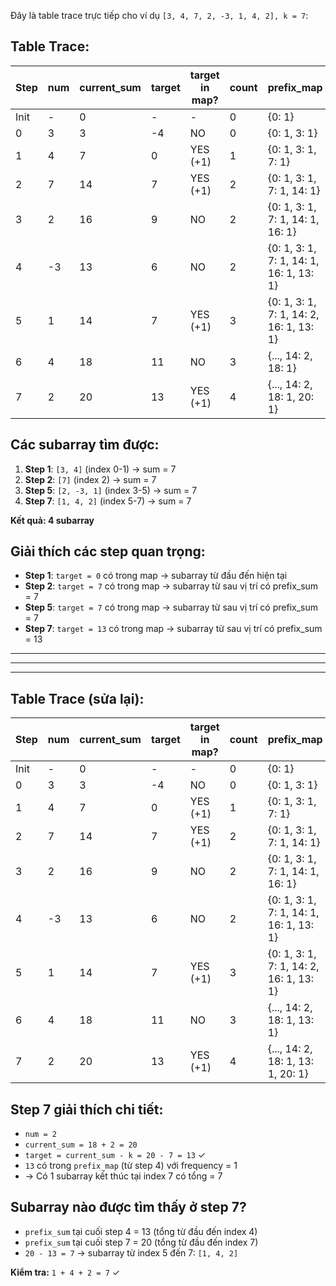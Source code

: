 Đây là table trace trực tiếp cho ví dụ `[3, 4, 7, 2, -3, 1, 4, 2], k = 7`:

## Table Trace:

| Step | num | current_sum | target | target in map? | count | prefix_map                              |
| ---- | --- | ----------- | ------ | -------------- | ----- | --------------------------------------- |
| Init | -   | 0           | -      | -              | 0     | {0: 1}                                  |
| 0    | 3   | 3           | -4     | NO             | 0     | {0: 1, 3: 1}                            |
| 1    | 4   | 7           | 0      | YES (+1)       | 1     | {0: 1, 3: 1, 7: 1}                      |
| 2    | 7   | 14          | 7      | YES (+1)       | 2     | {0: 1, 3: 1, 7: 1, 14: 1}               |
| 3    | 2   | 16          | 9      | NO             | 2     | {0: 1, 3: 1, 7: 1, 14: 1, 16: 1}        |
| 4    | -3  | 13          | 6      | NO             | 2     | {0: 1, 3: 1, 7: 1, 14: 1, 16: 1, 13: 1} |
| 5    | 1   | 14          | 7      | YES (+1)       | 3     | {0: 1, 3: 1, 7: 1, 14: 2, 16: 1, 13: 1} |
| 6    | 4   | 18          | 11     | NO             | 3     | {..., 14: 2, 18: 1}                     |
| 7    | 2   | 20          | 13     | YES (+1)       | 4     | {..., 14: 2, 18: 1, 20: 1}              |

## Các subarray tìm được:

1. **Step 1**: `[3, 4]` (index 0-1) → sum = 7
2. **Step 2**: `[7]` (index 2) → sum = 7
3. **Step 5**: `[2, -3, 1]` (index 3-5) → sum = 7
4. **Step 7**: `[1, 4, 2]` (index 5-7) → sum = 7

**Kết quả: 4 subarray**

## Giải thích các step quan trọng:

- **Step 1**: `target = 0` có trong map → subarray từ đầu đến hiện tại
- **Step 2**: `target = 7` có trong map → subarray từ sau vị trí có prefix_sum = 7
- **Step 5**: `target = 7` có trong map → subarray từ sau vị trí có prefix_sum = 7
- **Step 7**: `target = 13` có trong map → subarray từ sau vị trí có prefix_sum = 13

---

---

---

## Table Trace (sửa lại):

| Step | num | current_sum | target | target in map? | count | prefix_map                              |
| ---- | --- | ----------- | ------ | -------------- | ----- | --------------------------------------- |
| Init | -   | 0           | -      | -              | 0     | {0: 1}                                  |
| 0    | 3   | 3           | -4     | NO             | 0     | {0: 1, 3: 1}                            |
| 1    | 4   | 7           | 0      | YES (+1)       | 1     | {0: 1, 3: 1, 7: 1}                      |
| 2    | 7   | 14          | 7      | YES (+1)       | 2     | {0: 1, 3: 1, 7: 1, 14: 1}               |
| 3    | 2   | 16          | 9      | NO             | 2     | {0: 1, 3: 1, 7: 1, 14: 1, 16: 1}        |
| 4    | -3  | 13          | 6      | NO             | 2     | {0: 1, 3: 1, 7: 1, 14: 1, 16: 1, 13: 1} |
| 5    | 1   | 14          | 7      | YES (+1)       | 3     | {0: 1, 3: 1, 7: 1, 14: 2, 16: 1, 13: 1} |
| 6    | 4   | 18          | 11     | NO             | 3     | {..., 14: 2, 18: 1, 13: 1}              |
| 7    | 2   | 20          | 13     | YES (+1)       | 4     | {..., 14: 2, 18: 1, 13: 1, 20: 1}       |

## Step 7 giải thích chi tiết:

- `num = 2`
- `current_sum = 18 + 2 = 20`
- `target = current_sum - k = 20 - 7 = 13` ✓
- `13` có trong `prefix_map` (từ step 4) với frequency = 1
- → Có 1 subarray kết thúc tại index 7 có tổng = 7

## Subarray nào được tìm thấy ở step 7?

- `prefix_sum` tại cuối step 4 = 13 (tổng từ đầu đến index 4)
- `prefix_sum` tại cuối step 7 = 20 (tổng từ đầu đến index 7)
- `20 - 13 = 7` → subarray từ index 5 đến 7: `[1, 4, 2]`

**Kiểm tra:** `1 + 4 + 2 = 7` ✓
